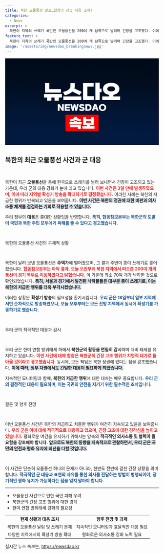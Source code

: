 ```yaml
---
title: 북한 오물풍선 살포…합참의 긴급 대응 조치!
categories:
  - News
excerpt: >
  북한이 지옥의 쓰레기 폭탄인 오물풍선을 200여 개 남쪽으로 날리며 긴장을 고조했다. 이에 맞서 우리 군은 확성기 방송 확대와 함께 강력하게 대응하고 있다. 북한의 치졸한 행태에 대한 비판과 엄중한 경고를 놓치지 마세요!
feature_text: >
  북한이 지옥의 쓰레기 폭탄인 오물풍선을 200여 개 남쪽으로 날리며 긴장을 고조했다. 이에 맞서 우리 군은 확성기 방송 확대와 함께 강력하게 대응하고 있다. 북한의 치졸한 행태에 대한 비판과 엄중한 경고를 놓치지 마세요!
image: '/assets/img/newsdao_breakingnews.jpg'
---
```


<p><img src="/assets/img/newsdao_breakingnews.jpg" alt="ranknews 속보" /></p>

<h2 data-ke-size="size26">북한의 최근 오물풍선 사건과 군 대응</h2>

<p data-ke-size="size16">&nbsp;</p>

<p>북한이 최근 <strong>오물풍선</strong>을 통해 한국으로 쓰레기를 날려 보내면서 긴장이 고조되고 있는 가운데, 우리 군의 대응 강화가 눈에 띄고 있습니다. <b><span style="color: #ee2323;">이번 사건은 3일 만에 발생하였으며, 이에 따라 지역별 확성기 방송을 확대하기로 결정했습니다.</span></b> 이러한 사례는 북한의 저급한 행위가 반복되고 있음을 보여줍니다. <b><span style="background-color: #21538527;">이번 사건은 북한의 정권에 대한 비판과 의사소통 체계를 점검하는 기회로 작용할 수 있습니다.</span></b> </p>

<p>우리 정부의 <strong>대응</strong>은 중대한 상황임을 반영합니다. <b><span style="color: #1a5490;">특히, 합동참모본부는 북한군의 도발이 국민과 북한 주민 모두에게 피해를 줄 수 있다고 경고했습니다.</span></b></p>

<p data-ke-size="size16">&nbsp;</p>

<p>북한의 오물풍선 사건의 구체적 상황</p>

<p data-ke-size="size16">&nbsp;</p>

<p>북한이 날려 보낸 오물풍선은 <strong>주택가</strong>에 떨어졌으며, 그 결과 주변이 종이 쓰레기로 흩어졌습니다. <b><span style="color: #ee2323;">합동참모본부는 파악 결과, 오늘 오전부터 북한 지역에서 떠오른 200여 개의 풍선이 경기 북부로 이동하였다고 밝혔습니다.</span></b> 이 가운데 최소 70여 개가 낙하한 것으로 확인되었습니다. <b><span style="background-color: #21538527;">특히, 서울과 경기에서 발견된 낙하물들은 대부분 종이 쓰레기로, 이는 북한의 저급한 행위를 더욱 부각시켰습니다.</span></b></p>

<p>이러한 상황은 <strong>확성기 방송</strong>의 필요성을 환기시킵니다. <b><span style="color: #1a5490;">우리 군은 18일부터 일부 지역에서만 순차적으로 방송해왔으나, 오늘 오후부터는 모든 전방 지역에서 동시에 확성기를 가동하기로 했습니다.</span></b></p>

<p data-ke-size="size16">&nbsp;</p>

<p>우리 군의 적극적인 대응과 감시</p>

<p data-ke-size="size16">&nbsp;</p>

<p>우리 군은 한미 연합 방위태세 하에서 <strong>북한군의 활동을 면밀히 감시</strong>하며 대비 태세를 유지하고 있습니다. <b><span style="color: #ee2323;">이번 사건에 대해 합참은 북한군의 긴장 고조 행위가 치명적 대가로 돌아올 것이라고 경고했습니다.</span></b> 동시에, 모든 책임은 북한 정권에 있다는 점을 강조했습니다. <b><span style="background-color: #21538527;">이에 따라, 정부 차원에서도 긴밀한 대응이 필요하게 되었습니다.</span></b> </p>

<p>지속적인 모니터링과 함께, <strong>북한의 저급한 행위</strong>에 대한 대처는 매우 중요합니다. <b><span style="color: #1a5490;">우리 군의 결정적인 대응이 필요하며, 이는 국민의 안전을 지키기 위한 필수적인 조치입니다.</span></b></p>

<p data-ke-size="size16">&nbsp;</p>

<p>결론 및 향후 전망</p>

<p data-ke-size="size16">&nbsp;</p>

<p>이번 오물풍선 사건은 북한의 저급하고 치졸한 행위가 여전히 지속되고 있음을 보여줍니다. <b><span style="color: #ee2323;">우리 군은 이에 대해 적극적으로 대응하고 있으며, 긴장 고조에 대한 경각심을 높이고 있습니다.</span></b> 평화로운 여건을 유지하기 위해서는 양측의 <strong>적극적인 의사소통 및 협력이 필요함을 강조해야 합니다.</strong> <b><span style="background-color: #21538527;">앞으로도 북한의 동향을 지속적으로 관찰하면서, 우리 군은 국민의 안전과 평화 유지에 최선을 다할 것입니다.</span></b> </p>

<p data-ke-size="size16">&nbsp;</p>

<p>이 사건은 단순히 오물풍선 하나의 문제가 아니라, 한반도 전반에 걸친 긴장 상황을 의미합니다. <b><span style="color: #1a5490;">적극적인 군 대응과 표현의 자유를 통한 의사를 전달하는 방법이 병행되어야, 장기적인 평화 유지가 가능하다는 점을 잊지 말아야 합니다.</span></b> </p>

<hr>

<ul>
  <li>오물풍선 사건으로 인한 국민 피해 우려</li>
  <li>북한군의 긴장 고조 행위에 대한 경계</li>
  <li>한미 연합 방위태세 강화의 필요성</li>
</ul>

<table style="width: 100%; border-collapse: collapse;">
  <tr>
    <td style="text-align: center; height: 17px;"><b>현재 상황과 대응 조치</b></td>
    <td style="text-align: center; height: 17px;"><b>향후 전망 및 과제</b></td>
  </tr>
  <tr>
    <td style="text-align: center; height: 17px;">북한의 오물풍선 날림 및 쓰레기 문제</td>
    <td style="text-align: center; height: 17px;">지속적인 모니터링과 효율적인 대응 필요</td>
  </tr>
  <tr>
    <td style="text-align: center; height: 17px;">다양한 지역에서의 확성기 방송 확대</td>
    <td style="text-align: center; height: 17px;">평화로운 의사소통 강화 노력 필요</td>
  </tr>
</table>
실시간 뉴스 속보는, <a href="https://newsdao.kr" rel="dofollow">https://newsdao.kr</a>


